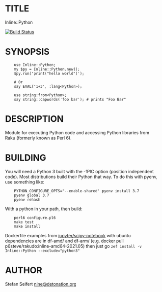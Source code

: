 # TITLE

Inline::Python

[![Build Status](https://travis-ci.org/niner/Inline-Python.svg?branch=master)](https://travis-ci.org/niner/Inline-Python)

# SYNOPSIS

```
    use Inline::Python;
    my $py = Inline::Python.new();
    $py.run('print("hello world")');

    # Or
    say EVAL('1+3', :lang<Python>);

    use string:from<Python>;
    say string::capwords('foo bar'); # prints "Foo Bar"
```

# DESCRIPTION

Module for executing Python code and accessing Python libraries from Raku (formerly known as Perl 6).

# BUILDING

You will need a Python 3 built with the -fPIC option (position independent
code). Most distributions build their Python that way. To do this with pyenv,
use something like:

```
    PYTHON_CONFIGURE_OPTS="--enable-shared" pyenv install 3.7
    pyenv global 3.7
    pyenv rehash
```

With a python in your path, then build:


```
    perl6 configure.pl6
    make test
    make install
```

Dockerfile examples from [jupyter/scipy-notebook](https://jupyter-docker-stacks.readthedocs.io/en/latest/using/selecting.html) with ubuntu dependencies are in df-amd/ and df-arm/ (e.g. docker pull p6steve/rakudo:inline-amd64-2021.05) then just go ```zef install -v Inline::Python --exclude="python3"```

# AUTHOR

Stefan Seifert <nine@detonation.org>
